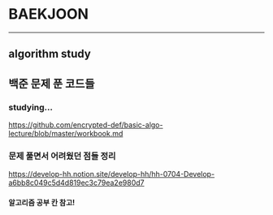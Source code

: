 # BAEKJOON
---
## algorithm study
## 백준 문제 푼 코드들
### studying...
https://github.com/encrypted-def/basic-algo-lecture/blob/master/workbook.md
### 문제 풀면서 어려웠던 점들 정리
https://develop-hh.notion.site/develop-hh/hh-0704-Develop-a6bb8c049c5d4d819ec3c79ea2e980d7
#### 알고리즘 공부 칸 참고!
